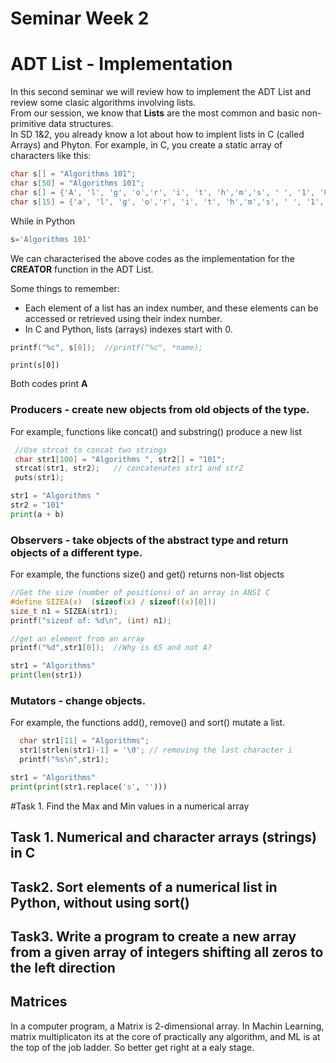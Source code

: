 # Seminar Week 2
# ADT List - Implementation

<p>In this second seminar we will review how to implement the ADT List and review some clasic algorithms involving lists.<br>
From our session, we know that <b>Lists</b> are the most common and basic non-primitive data structures.<br>
In SD 1&2, you already know a lot about how to implent lists in C (called Arrays) and Phyton. For example, in C, you create a static array of characters like this:</p>

``` C
char s[] = "Algorithms 101";
char s[50] = "Algorithms 101";
char s[] = {'A', 'l', 'g', 'o','r', 'i', 't', 'h','m','s', ' ', '1', '0', '1','\0'};
char s[15] = {'a', 'l', 'g', 'o','r', 'i', 't', 'h','m','s', ' ', '1', '0', '1', '\0'};
```

While in Python
``` Python
s='Algorithms 101'
```
We can characterised the above codes as the implementation for the <b>CREATOR</b> function in the ADT List. <br>

Some things to remember:
- Each element of a list has an index number, and these elements can be accessed or retrieved using their index number.
- In C and Python, lists (arrays) indexes start with 0.

``` C
printf("%c", s[0]);  //printf("%c", *name);  
```

``` Phython
print(s[0])
```

Both codes print **A**  <br>

### Producers - create new objects from old objects of the type.
For example, functions like concat() and substring() produce a new list

``` C
 //Use strcat to concat two strings
 char str1[100] = "Algorithms ", str2[] = "101";
 strcat(str1, str2);   // concatenates str1 and str2
 puts(str1);
```

``` Python
str1 = "Algorithms "
str2 = "101"
print(a + b)
```
### Observers - take objects of the abstract type and return objects of a different type.
For example, the functions size() and get() returns non-list objects

``` C
//Get the size (number of positions) of an array in ANSI C
#define SIZEA(x)  (sizeof(x) / sizeof((x)[0]))
size_t n1 = SIZEA(str1);
printf("sizeof of: %d\n", (int) n1);

//get an element from an array
printf("%d",str1[0]);  //Why is 65 and not A?
```

``` Python
str1 = "Algorithms"
print(len(str1))
```
### Mutators - change objects.
For example, the functions add(), remove() and sort() mutate a list.
``` C
  char str1[11] = "Algorithms";
  str1[strlen(str1)-1] = '\0'; // removing the last character i
  printf("%s\n",str1);

```

``` Python
str1 = "Algorithms"
print(print(str1.replace('s', '')))
```

#Task 1. Find the Max and Min values in a numerical array


## Task 1. Numerical and character arrays (strings) in C


## Task2. Sort elements of a numerical list in Python, without using sort()

## Task3. Write a program to create a new array from a given array of integers shifting all zeros to the left direction



## Matrices
In a computer program, a Matrix is 2-dimensional array. In Machin Learning, matrix multiplicaton its at the core of practically any algorithm, and ML is at the top of the
job ladder. So better get right at a ealy stage. 
